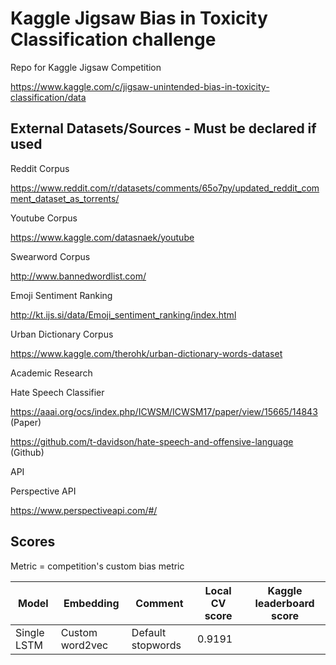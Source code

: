 # Kaggle Jigsaw Bias in Toxicity Classification challenge

Repo for Kaggle Jigsaw Competition

https://www.kaggle.com/c/jigsaw-unintended-bias-in-toxicity-classification/data

## External Datasets/Sources - Must be declared if used

Reddit Corpus

https://www.reddit.com/r/datasets/comments/65o7py/updated_reddit_comment_dataset_as_torrents/

Youtube Corpus

https://www.kaggle.com/datasnaek/youtube

Swearword Corpus

http://www.bannedwordlist.com/ 

Emoji Sentiment Ranking

http://kt.ijs.si/data/Emoji_sentiment_ranking/index.html 

Urban Dictionary Corpus

https://www.kaggle.com/therohk/urban-dictionary-words-dataset 

Academic Research

Hate Speech Classifier 

https://aaai.org/ocs/index.php/ICWSM/ICWSM17/paper/view/15665/14843  (Paper)

https://github.com/t-davidson/hate-speech-and-offensive-language (Github)

API

Perspective API

https://www.perspectiveapi.com/#/


## Scores

Metric = competition's custom bias metric

| Model | Embedding | Comment | Local CV score | Kaggle leaderboard score |
| --- | --- | --- | --- | --- |
| Single LSTM | Custom word2vec | Default stopwords | 0.9191 |  |
